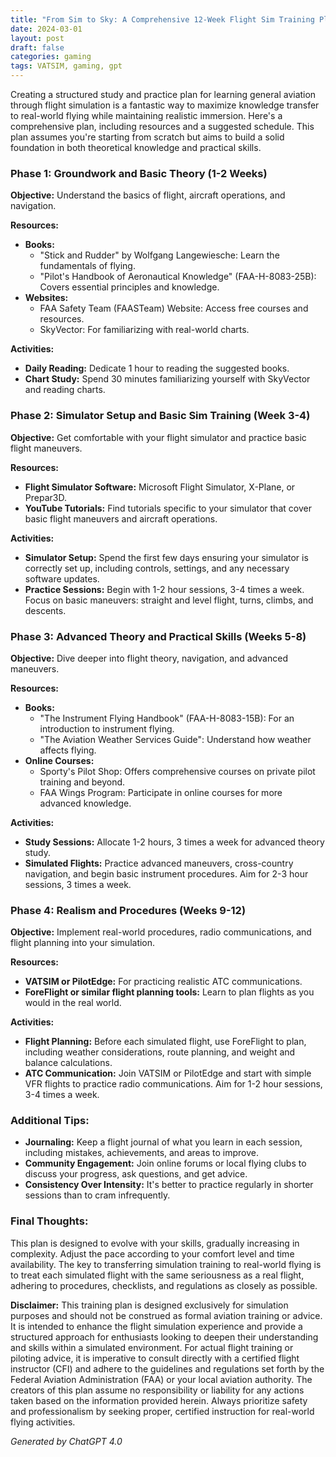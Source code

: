 ```yaml
---
title: "From Sim to Sky: A Comprehensive 12-Week Flight Sim Training Plan for Aspiring Pilots"
date: 2024-03-01
layout: post
draft: false
categories: gaming
tags: VATSIM, gaming, gpt
---
```


Creating a structured study and practice plan for learning general aviation through flight simulation is a fantastic way to maximize knowledge transfer to real-world flying while maintaining realistic immersion. Here's a comprehensive plan, including resources and a suggested schedule. This plan assumes you're starting from scratch but aims to build a solid foundation in both theoretical knowledge and practical skills.


### Phase 1: Groundwork and Basic Theory (1-2 Weeks)

**Objective:** Understand the basics of flight, aircraft operations, and navigation.

**Resources:**
- **Books:**
  - "Stick and Rudder" by Wolfgang Langewiesche: Learn the fundamentals of flying.
  - "Pilot's Handbook of Aeronautical Knowledge" (FAA-H-8083-25B): Covers essential principles and knowledge.
- **Websites:**
  - FAA Safety Team (FAASTeam) Website: Access free courses and resources.
  - SkyVector: For familiarizing with real-world charts.

**Activities:**
- **Daily Reading:** Dedicate 1 hour to reading the suggested books.
- **Chart Study:** Spend 30 minutes familiarizing yourself with SkyVector and reading charts.

### Phase 2: Simulator Setup and Basic Sim Training (Week 3-4)

**Objective:** Get comfortable with your flight simulator and practice basic flight maneuvers.

**Resources:**
- **Flight Simulator Software:** Microsoft Flight Simulator, X-Plane, or Prepar3D.
- **YouTube Tutorials:** Find tutorials specific to your simulator that cover basic flight maneuvers and aircraft operations.

**Activities:**
- **Simulator Setup:** Spend the first few days ensuring your simulator is correctly set up, including controls, settings, and any necessary software updates.
- **Practice Sessions:** Begin with 1-2 hour sessions, 3-4 times a week. Focus on basic maneuvers: straight and level flight, turns, climbs, and descents.

### Phase 3: Advanced Theory and Practical Skills (Weeks 5-8)

**Objective:** Dive deeper into flight theory, navigation, and advanced maneuvers.

**Resources:**
- **Books:**
  - "The Instrument Flying Handbook" (FAA-H-8083-15B): For an introduction to instrument flying.
  - "The Aviation Weather Services Guide": Understand how weather affects flying.
- **Online Courses:** 
  - Sporty's Pilot Shop: Offers comprehensive courses on private pilot training and beyond.
  - FAA Wings Program: Participate in online courses for more advanced knowledge.

**Activities:**
- **Study Sessions:** Allocate 1-2 hours, 3 times a week for advanced theory study.
- **Simulated Flights:** Practice advanced maneuvers, cross-country navigation, and begin basic instrument procedures. Aim for 2-3 hour sessions, 3 times a week.

### Phase 4: Realism and Procedures (Weeks 9-12)

**Objective:** Implement real-world procedures, radio communications, and flight planning into your simulation.

**Resources:**
- **VATSIM or PilotEdge:** For practicing realistic ATC communications.
- **ForeFlight or similar flight planning tools:** Learn to plan flights as you would in the real world.

**Activities:**
- **Flight Planning:** Before each simulated flight, use ForeFlight to plan, including weather considerations, route planning, and weight and balance calculations.
- **ATC Communication:** Join VATSIM or PilotEdge and start with simple VFR flights to practice radio communications. Aim for 1-2 hour sessions, 3-4 times a week.

### Additional Tips:
- **Journaling:** Keep a flight journal of what you learn in each session, including mistakes, achievements, and areas to improve.
- **Community Engagement:** Join online forums or local flying clubs to discuss your progress, ask questions, and get advice.
- **Consistency Over Intensity:** It's better to practice regularly in shorter sessions than to cram infrequently.

### Final Thoughts:
This plan is designed to evolve with your skills, gradually increasing in complexity. Adjust the pace according to your comfort level and time availability. The key to transferring simulation training to real-world flying is to treat each simulated flight with the same seriousness as a real flight, adhering to procedures, checklists, and regulations as closely as possible.


**Disclaimer:** This training plan is designed exclusively for simulation purposes and should not be construed as formal aviation training or advice. It is intended to enhance the flight simulation experience and provide a structured approach for enthusiasts looking to deepen their understanding and skills within a simulated environment. For actual flight training or piloting advice, it is imperative to consult directly with a certified flight instructor (CFI) and adhere to the guidelines and regulations set forth by the Federal Aviation Administration (FAA) or your local aviation authority. The creators of this plan assume no responsibility or liability for any actions taken based on the information provided herein. Always prioritize safety and professionalism by seeking proper, certified instruction for real-world flying activities.

*Generated by ChatGPT 4.0*